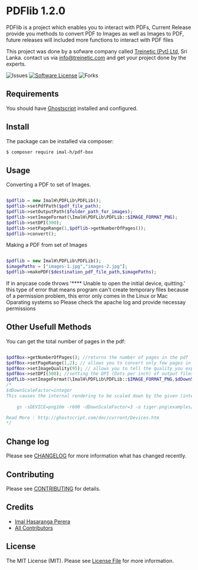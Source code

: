 # PDFlib 1.2.0
PDFlib is a project which enables you to interact with PDFs, Current Release provide you methods to convert PDF to Images as well as Images to PDF, future releases will included more functions to interact with PDF files

This project was done by a sofware company called [Treinetic (Pvt) Ltd](http://www.treinetic.com), Sri Lanka. 
contact us via info@treinetic.com and get your project done by the experts.

![Issues](https://img.shields.io/github/issues/imalhasaranga/PDFBox.svg)
[![Software License](https://img.shields.io/badge/license-MIT-blue.svg)](LICENSE.md)
![Forks](https://img.shields.io/github/forks/imalhasaranga/PDFBox.svg)


## Requirements

You should have [Ghostscript](http://www.ghostscript.com/) installed and configured.

## Install

The package can be installed via composer:
``` bash
$ composer require imal-h/pdf-box
```

## Usage

Converting a PDF to set of Images.

```php

$pdflib = new ImalH\PDFLib\PDFLib();
$pdflib->setPdfPath($pdf_file_path);
$pdflib->setOutputPath($folder_path_for_images);
$pdflib->setImageFormat(\ImalH\PDFLib\PDFLib::$IMAGE_FORMAT_PNG);
$pdflib->setDPI(300);
$pdflib->setPageRange(1,$pdflib->getNumberOfPages());
$pdflib->convert();

```

Making a PDF from set of Images

```php

$pdflib = new ImalH\PDFLib\PDFLib();
$imagePaths = ["images-1.jpg","images-2.jpg"];
$pdflib->makePDF($destination_pdf_file_path,$imagePaths);

```

If in anycase code throws '**** Unable to open the initial device, quitting.' this type of error that means program can't create temporary files because of a permission problem, this error only comes in the Linux or Mac Oparating systems so Please check the apache log and provide necessay permissions

## Other Usefull Methods
You can get the total number of pages in the pdf:
```php

$pdfBox->getNumberOfPages(); //returns the number of pages in the pdf
$pdfBox->setPageRange(1,2); // allows you to convert only few pages in the PDF Document
$pdfBox->setImageQuality(95); // allows you to tell the quality you expect in the output Jpg file (only jpg)
$pdfBox->setDPI(300); //setting the DPI (Dots per inch) of output files
$pdfLib->setImageFormat(\ImalH\PDFLib\PDFLib::$IMAGE_FORMAT_PNG,$dDownScaleFactor=null);   //this will set the output image format, default it is jpg, but I recommend using pdf to png because it seems it is faster
/*
$dDownScaleFactor=integer
This causes the internal rendering to be scaled down by the given (integer <= 8) factor before being output. For example, the following will produce a 200dpi output png from a 600dpi internal rendering:
    
    gs -sDEVICE=png16m -r600 -dDownScaleFactor=3 -o tiger.png\examples/tiger.png

Read More : http://ghostscript.com/doc/current/Devices.htm
*/
```

## Change log

Please see [CHANGELOG](CHANGELOG.md) for more information what has changed recently.

## Contributing

Please see [CONTRIBUTING](CONTRIBUTING.md) for details.

## Credits

- [Imal Hasaranga Perera](https://github.com/imalhasaranga)
- [All Contributors](../../contributors)


## License

The MIT License (MIT). Please see [License File](LICENSE.md) for more information.
